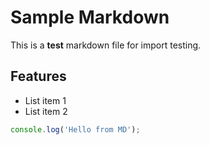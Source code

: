 # Sample Markdown

This is a **test** markdown file for import testing.

## Features
- List item 1
- List item 2

```javascript
console.log('Hello from MD');
```
